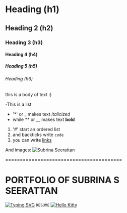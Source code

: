 # Heading (h1)

## Heading 2 (h2)

### Heading 3 (h3)

#### Heading 4 (h4)

##### Heading 5 (h5)

###### Heading (h6)

this is a body of text :)

-This is a list 
- '*' or _ makes text _italicized_
- while ** or __ makes text __bold__

1. '#' start an ordered list
2. and backticks write `code`
3. you can write [links]()

And images:
![Subrina Seerattan]()

========================================
# PORTFOLIO OF SUBRINA S SEERATTAN
[![Typing SVG](https://readme-typing-svg.demolab.com?font=Fira+Code&pause=1000&color=FFBBCC&width=435&lines=Hello!+My+name+is+Subrina+Seerattan;I'm+a+coder+and+designer)](https://git.io/typing-svg)
`RESUME`
[![Hello Kitty]([https://rosepng.com/wp-content/uploads/2024/04/s11728_hello_kitty_on_white_background_-v_5-2_a6c11ba8-b370-43ef-ae19-b18b98aa9864-removebg-preview.png)](https://www.pinterest.com/)
